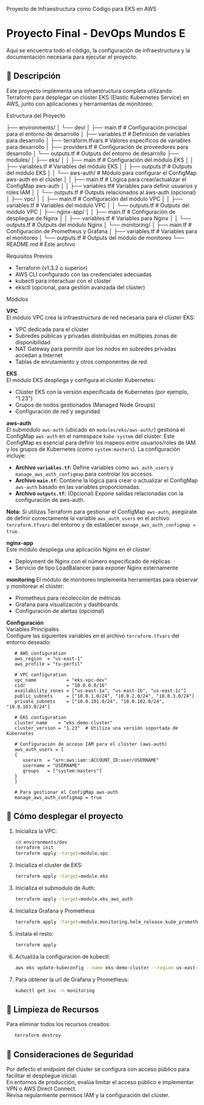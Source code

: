 Proyecto de Infraestructura como Código para EKS en AWS

# Proyecto Final - DevOps Mundos E
Aquí se encuentra todo el código, la configuración de infraestructura y la documentación necesaria para ejecutar el proyecto.

## 📌 Descripción
Este proyecto implementa una infraestructura completa utilizando Terraform para desplegar un clúster EKS (Elastic Kubernetes Service) en AWS, junto con aplicaciones y herramientas de monitoreo.

Estructura del Proyecto    

   ├── environments/
   │   └── dev/
   │       ├── main.tf          # Configuración principal para el entorno de desarrollo
   │       ├── variables.tf     # Definición de variables para desarrollo
   │       ├── terraform.tfvars # Valores específicos de variables para desarrollo
   │       ├── providers.tf     # Configuración de proveedores para desarrollo
   │       └── outputs.tf       # Outputs del entorno de desarrollo
   ├── modules/
   │   ├── eks/
   │   │   ├── main.tf          # Configuración del módulo EKS
   │   │   ├── variables.tf     # Variables del módulo EKS
   │   │   ├── outputs.tf       # Outputs del módulo EKS
   │   │   └── aws-auth/        # Módulo para configurar el ConfigMap aws-auth en el clúster
   │   │         ├── main.tf     # Lógica para crear/actualizar el ConfigMap aws-auth
   │   │         ├── variables.tf# Variables para definir usuarios y roles IAM
   │   │         └── outputs.tf  # Outputs relacionados al aws-auth (opcional)
   │   ├── vpc/
   │   │   ├── main.tf          # Configuración del módulo VPC
   │   │   ├── variables.tf     # Variables del módulo VPC
   │   │   └── outputs.tf       # Outputs del módulo VPC
   │   ├── nginx-app/
   │   │   ├── main.tf          # Configuración de despliegue de Nginx
   │   │   ├── variables.tf     # Variables para Nginx
   │   │   └── outputs.tf       # Outputs del módulo Nginx
   │   └── monitoring/
   │       ├── main.tf          # Configuración de Prometheus y Grafana
   │       ├── variables.tf     # Variables para el monitoreo
   │       └── outputs.tf       # Outputs del módulo de monitoreo
   └── README.md                # Este archivo

Requisitos Previos

- Terraform (v1.3.2 o superior)
- AWS CLI configurado con las credenciales adecuadas
- kubectl para interactuar con el clúster
- eksctl (opcional, para gestión avanzada del clúster)

Módulos

**VPC**   
El módulo VPC crea la infraestructura de red necesaria para el clúster EKS:
- VPC dedicada para el clúster
- Subredes públicas y privadas distribuidas en múltiples zonas de disponibilidad
- NAT Gateway para permitir que los nodos en subredes privadas accedan a Internet
- Tablas de enrutamiento y otros componentes de red

**EKS**  
El módulo EKS despliega y configura el clúster Kubernetes:
- Clúster EKS con la versión especificada de Kubernetes (por ejemplo, "1.23")
- Grupos de nodos gestionados (Managed Node Groups)
- Configuración de red y seguridad

**aws-auth**  
El submódulo `aws-auth` (ubicado en `modules/eks/aws-auth/`) gestiona el ConfigMap `aws-auth` en el namespace `kube-system` del clúster. Este ConfigMap es esencial para definir los mapeos entre usuarios/roles de IAM y los grupos de Kubernetes (como `system:masters`). La configuración incluye:
- **Archivo `variables.tf`:** Define variables como `aws_auth_users` y `manage_aws_auth_configmap` para controlar los accesos.
- **Archivo `main.tf`:** Contiene la lógica para crear o actualizar el ConfigMap `aws-auth` basado en las variables proporcionadas.
- **Archivo `outputs.tf`:** (Opcional) Expone salidas relacionadas con la configuración de aws-auth.

**Nota:** Si utilizas Terraform para gestionar el ConfigMap `aws-auth`, asegúrate de definir correctamente la variable `aws_auth_users` en el archivo `terraform.tfvars` del entorno y de establecer `manage_aws_auth_configmap = true`.

**nginx-app**  
Este módulo despliega una aplicación Nginx en el clúster:
- Deployment de Nginx con el número especificado de réplicas
- Servicio de tipo LoadBalancer para exponer Nginx externamente

**monitoring** 
El módulo de monitoreo implementa herramientas para observar y monitorear el clúster:
- Prometheus para recolección de métricas
- Grafana para visualización y dashboards
- Configuración de alertas (opcional)

**Configuración**  
Variables Principales  
Configure las siguientes variables en el archivo `terraform.tfvars` del entorno deseado:

```hcl
   # AWS configuration  
   aws_region  = "us-east-1"  
   aws_profile = "tu-perfil"

   # VPC configuration  
   vpc_name           = "eks-vpc-dev"  
   cidr               = "10.0.0.0/16"  
   availability_zones = ["us-east-1a", "us-east-1b", "us-east-1c"]  
   public_subnets     = ["10.0.1.0/24", "10.0.2.0/24", "10.0.3.0/24"]  
   private_subnets    = ["10.0.101.0/24", "10.0.102.0/24", "10.0.103.0/24"]

   # EKS configuration  
   cluster_name    = "eks-demo-cluster"  
   cluster_version = "1.23"  # Utiliza una versión soportada de Kubernetes

   # Configuración de acceso IAM para el clúster (aws-auth)  
   aws_auth_users = [  
   {  
      userarn  = "arn:aws:iam::ACCOUNT_ID:user/USERNAME"  
      username = "USERNAME"  
      groups   = ["system:masters"]  
   }  
   ]

   # Para gestionar el ConfigMap aws-auth
   manage_aws_auth_configmap = true
```


## 🚀 Cómo desplegar el proyecto

1. Inicializa la VPC:
   ```sh
   cd environments/dev
   terraform init
   terraform apply -target=module.vpc
   ```

2. Inicializa el cluster de EKS:
   ```sh
   terraform apply -target=module.eks
   ```

3. Inicializa el submodulo de Auth:
   ```sh
   terraform apply -target=module.eks_aws_auth
   ```
4. Inicializa Grafana y Prometheus
   ```sh
   terraform apply -target=module.monitoring.helm_release.kube_prometheus_stack -target=module.monitoring.null_resource.wait_for_crds
   ```
5. Instala el resto:
   ```sh
   terraform apply
   ```
6. Actualiza la configuracion de kubectl:
   ```sh
   aws eks update-kubeconfig --name eks-demo-cluster --region us-east-1
   ```
7. Para obtener la url de Grafana y Prometheus:
   ```sh
   kubectl get svc -n monitoring
   ```

## 🧹  Limpieza de Recursos
Para eliminar todos los recursos creados:
```sh
   terraform destroy
```

## 🔐  Consideraciones de Seguridad  
Por defecto el endpoint del clúster se configura con acceso público para facilitar el despliegue inicial.  
En entornos de producción, evalúa limitar el acceso público e implementar VPN o AWS Direct Connect.  
Revisa regularmente permisos IAM y la configuración del clúster.
